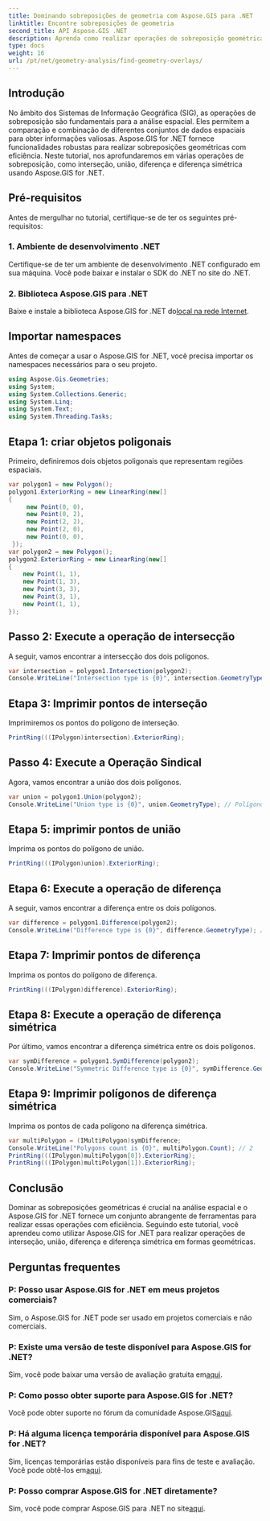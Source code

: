 ```yaml
---
title: Dominando sobreposições de geometria com Aspose.GIS para .NET
linktitle: Encontre sobreposições de geometria
second_title: API Aspose.GIS .NET
description: Aprenda como realizar operações de sobreposição geométrica usando Aspose.GIS for .NET. Operações mestres de interseção, união, diferença e diferença simétrica.
type: docs
weight: 16
url: /pt/net/geometry-analysis/find-geometry-overlays/
---
```

## Introdução
No âmbito dos Sistemas de Informação Geográfica (SIG), as operações de sobreposição são fundamentais para a análise espacial. Eles permitem a comparação e combinação de diferentes conjuntos de dados espaciais para obter informações valiosas. Aspose.GIS for .NET fornece funcionalidades robustas para realizar sobreposições geométricas com eficiência. Neste tutorial, nos aprofundaremos em várias operações de sobreposição, como interseção, união, diferença e diferença simétrica usando Aspose.GIS for .NET.
## Pré-requisitos
Antes de mergulhar no tutorial, certifique-se de ter os seguintes pré-requisitos:
### 1. Ambiente de desenvolvimento .NET
Certifique-se de ter um ambiente de desenvolvimento .NET configurado em sua máquina. Você pode baixar e instalar o SDK do .NET no site do .NET.
### 2. Biblioteca Aspose.GIS para .NET
 Baixe e instale a biblioteca Aspose.GIS for .NET do[local na rede Internet](https://releases.aspose.com/gis/net/).
## Importar namespaces
Antes de começar a usar o Aspose.GIS for .NET, você precisa importar os namespaces necessários para o seu projeto.
```csharp
using Aspose.Gis.Geometries;
using System;
using System.Collections.Generic;
using System.Linq;
using System.Text;
using System.Threading.Tasks;
```

## Etapa 1: criar objetos poligonais
Primeiro, definiremos dois objetos poligonais que representam regiões espaciais.
```csharp
var polygon1 = new Polygon();
polygon1.ExteriorRing = new LinearRing(new[]
{
	 new Point(0, 0),
	 new Point(0, 2),
	 new Point(2, 2),
	 new Point(2, 0),
	 new Point(0, 0),
 });
var polygon2 = new Polygon();
polygon2.ExteriorRing = new LinearRing(new[]
{
	new Point(1, 1),
	new Point(1, 3),
	new Point(3, 3),
	new Point(3, 1),
	new Point(1, 1),
});
```
## Passo 2: Execute a operação de intersecção
A seguir, vamos encontrar a intersecção dos dois polígonos.
```csharp
var intersection = polygon1.Intersection(polygon2);
Console.WriteLine("Intersection type is {0}", intersection.GeometryType); // Polígono
```
## Etapa 3: Imprimir pontos de interseção
Imprimiremos os pontos do polígono de interseção.
```csharp
PrintRing(((IPolygon)intersection).ExteriorRing);
```
## Passo 4: Execute a Operação Sindical
Agora, vamos encontrar a união dos dois polígonos.
```csharp
var union = polygon1.Union(polygon2);
Console.WriteLine("Union type is {0}", union.GeometryType); // Polígono
```
## Etapa 5: imprimir pontos de união
Imprima os pontos do polígono de união.
```csharp
PrintRing(((IPolygon)union).ExteriorRing);
```
## Etapa 6: Execute a operação de diferença
A seguir, vamos encontrar a diferença entre os dois polígonos.
```csharp
var difference = polygon1.Difference(polygon2);
Console.WriteLine("Difference type is {0}", difference.GeometryType); // Polígono
```
## Etapa 7: Imprimir pontos de diferença
Imprima os pontos do polígono de diferença.
```csharp
PrintRing(((IPolygon)difference).ExteriorRing);
```
## Etapa 8: Execute a operação de diferença simétrica
Por último, vamos encontrar a diferença simétrica entre os dois polígonos.
```csharp
var symDifference = polygon1.SymDifference(polygon2);
Console.WriteLine("Symmetric Difference type is {0}", symDifference.GeometryType); // Multipolígono
```
## Etapa 9: Imprimir polígonos de diferença simétrica
Imprima os pontos de cada polígono na diferença simétrica.
```csharp
var multiPolygon = (IMultiPolygon)symDifference;
Console.WriteLine("Polygons count is {0}", multiPolygon.Count); // 2
PrintRing(((IPolygon)multiPolygon[0]).ExteriorRing);
PrintRing(((IPolygon)multiPolygon[1]).ExteriorRing);
```
## Conclusão
Dominar as sobreposições geométricas é crucial na análise espacial e o Aspose.GIS for .NET fornece um conjunto abrangente de ferramentas para realizar essas operações com eficiência. Seguindo este tutorial, você aprendeu como utilizar Aspose.GIS for .NET para realizar operações de interseção, união, diferença e diferença simétrica em formas geométricas.
## Perguntas frequentes
### P: Posso usar Aspose.GIS for .NET em meus projetos comerciais?
Sim, o Aspose.GIS for .NET pode ser usado em projetos comerciais e não comerciais.
### P: Existe uma versão de teste disponível para Aspose.GIS for .NET?
 Sim, você pode baixar uma versão de avaliação gratuita em[aqui](https://releases.aspose.com/).
### P: Como posso obter suporte para Aspose.GIS for .NET?
 Você pode obter suporte no fórum da comunidade Aspose.GIS[aqui](https://forum.aspose.com/c/gis/33).
### P: Há alguma licença temporária disponível para Aspose.GIS for .NET?
 Sim, licenças temporárias estão disponíveis para fins de teste e avaliação. Você pode obtê-los em[aqui](https://purchase.aspose.com/temporary-license/).
### P: Posso comprar Aspose.GIS for .NET diretamente?
 Sim, você pode comprar Aspose.GIS para .NET no site[aqui](https://purchase.aspose.com/buy).